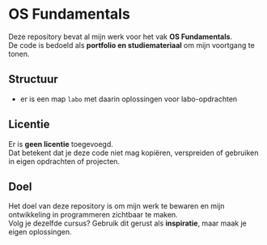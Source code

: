 # OS Fundamentals

Deze repository bevat al mijn werk voor het vak **OS Fundamentals**.  
De code is bedoeld als **portfolio en studiemateriaal** om mijn voortgang te tonen.

## Structuur

- er is een map `labo` met daarin oplossingen voor labo-opdrachten

## Licentie

Er is **geen licentie** toegevoegd.  
Dat betekent dat je deze code niet mag kopiëren, verspreiden of gebruiken in eigen opdrachten of projecten.

## Doel

Het doel van deze repository is om mijn werk te bewaren en mijn ontwikkeling in programmeren zichtbaar te maken.  
Volg je dezelfde cursus? Gebruik dit gerust als **inspiratie**, maar maak je eigen oplossingen.
